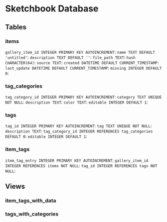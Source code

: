 # Sketchbook Database

## Tables

### items

`gallery_item_id INTEGER PRIMARY KEY AUTOINCREMENT`: 
`name TEXT DEFAULT 'untitled'`: 
`description TEXT DEFAULT ''`: 
`file_path TEXT`: 
`hash CHARACTER(64)`: 
`source TEXT`: 
`created DATETIME DEFAULT CURRENT_TIMESTAMP`: 
`last_update DATETIME DEFAULT CURRENT_TIMESTAMP`: 
`missing INTEGER DEFAULT 0`: 

### tag_categories

`tag_category_id INTEGER PRIMARY KEY AUTOINCREMENT`: 
`category TEXT UNIQUE NOT NULL`: 
`description TEXT`: 
`color TEXT`: 
`editable INTEGER DEFAULT 1`: 

### tags

`tag_id INTEGER PRIMARY KEY AUTOINCREMENT`: 
`tag TEXT UNIQUE NOT NULL`: 
`description TEXT`: 
`tag_category_id INTEGER REFERENCES tag_categories DEFAULT 0`: 
`editable INTEGER DEFAULT 1`: 

### item_tags

`item_tag_entry INTEGER PRIMARY KEY AUTOINCREMENT`: 
`gallery_item_id INTEGER REFERENCES items NOT NULL`: 
`tag_id INTEGER REFERENCES tags NOT NULL`: 

## Views

### item_tags_with_data

### tags_with_categories
